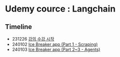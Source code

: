 # Udemy cource : Langchain


## Timeline
- 231226 [강의 수강 시작](https://mungdo-log.tistory.com/470)
- 240102 [Ice Breaker app (Part 1 - Scraping)](https://mungdo-log.tistory.com/471)
- 240103 [Ice Breaker app (Part 2~3 - Agents)](https://mungdo-log.tistory.com/471)